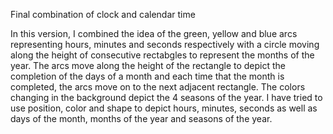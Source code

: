 Final combination of clock and calendar time

In this version, I combined the idea of the green, yellow and blue arcs representing hours, minutes and seconds respectively with a circle moving along the height of consecutive rectabgles to represent the months of the year. The arcs move along the height of the rectangle to depict the completion of the days of a month and each time that the month is completed, the arcs move on to the next adjacent rectangle. The colors changing in the background depict the 4 seasons of the year. I have tried to use position, color and shape to depict hours, minutes, seconds as well as days of the month, months of the year and seasons of the year.